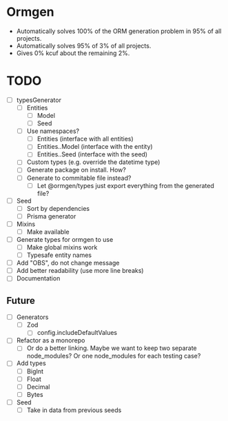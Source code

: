 # Ormgen

-   Automatically solves 100% of the ORM generation problem in 95% of all projects.
-   Automatically solves 95% of 3% of all projects.
-   Gives 0% kcuf about the remaining 2%.

# TODO

-   [ ] typesGenerator
    -   [ ] Entities
        -   [ ] Model
        -   [ ] Seed
    -   [ ] Use namespaces?
        -   [ ] Entities (interface with all entities)
        -   [ ] Entities.<EntityName>.Model (interface with the entity)
        -   [ ] Entities.<EntityName>.Seed (interface with the seed)
    -   [ ] Custom types (e.g. override the datetime type)
    -   [ ] Generate package on install. How?
    -   [ ] Generate to commitable file instead?
        -   [ ] Let @ormgen/types just export everything from the generated file?
-   [ ] Seed
    -   [ ] Sort by dependencies
    -   [ ] Prisma generator
-   [ ] Mixins
    -   [ ] Make available
-   [ ] Generate types for ormgen to use
    -   [ ] Make global mixins work
    -   [ ] Typesafe entity names
-   [ ] Add "OBS", do not change message
-   [ ] Add better readability (use more line breaks)
-   [ ] Documentation

## Future

-   [ ] Generators
    -   [ ] Zod
        -   [ ] config.includeDefaultValues
-   [ ] Refactor as a monorepo
    -   [ ] Or do a better linking. Maybe we want to keep two separate node_modules? Or one node_modules for each testing case?
-   [ ] Add types
    -   [ ] BigInt
    -   [ ] Float
    -   [ ] Decimal
    -   [ ] Bytes
-   [ ] Seed
    -   [ ] Take in data from previous seeds
